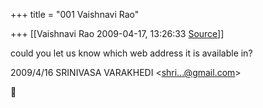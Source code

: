+++
title = "001 Vaishnavi Rao"

+++
[[Vaishnavi Rao	2009-04-17, 13:26:33 [Source](https://groups.google.com/g/bvparishat/c/jVyyAVklGBE)]]



could you let us know which web address it is available in?  
  

2009/4/16 SRINIVASA VARAKHEDI \<[shri...@gmail.com]()\>



